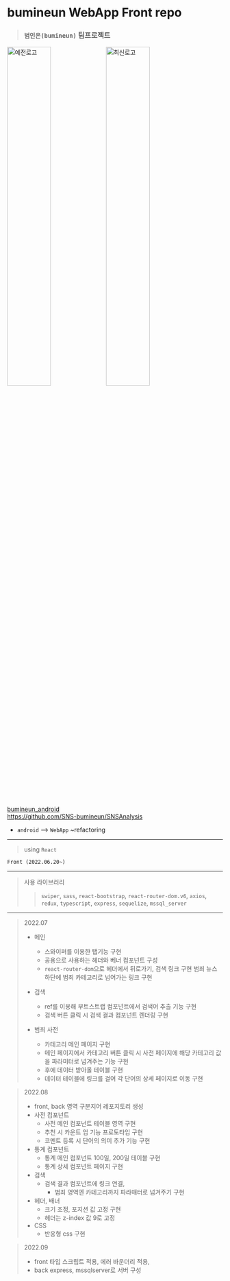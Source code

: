# bumineun WebApp Front repo

> ### `범인은(bumineun)` 팀프로젝트

<img src="https://user-images.githubusercontent.com/72871841/178038944-919e2a64-2b47-4372-aa32-0d102387fece.png" width="45%" alt="예전로고">

<img src="https://user-images.githubusercontent.com/72871841/178038955-db04c720-7041-429d-9967-259f26f7d91d.png" width="45%" alt="최신로고">

[bumineun_android](https://github.com/SNS-bumineun/SNSAnalysis)  
<https://github.com/SNS-bumineun/SNSAnalysis>

- `android` --> `WebApp`
  ~refactoring

---

> using `React`

    Front (2022.06.20~)

---

> 사용 라이브러리
>
> > `swiper`, `sass`, `react-bootstrap`, `react-router-dom.v6`, `axios`, `redux`, `typescript`,
> > `express`, `sequelize`, `mssql_server`

---

> 2022.07
>
> - 메인
>   - 스와이퍼를 이용한 탭기능 구현
>   - 공용으로 사용하는 헤더와 베너 컴포넌트 구성
>   - `react-router-dom`으로 헤더에서 뒤로가기, 검색 링크 구현
>     범죄 뉴스 하단에 범죄 카테고리로 넘어가는 링크 구현
> - 검색
>   - ref를 이용해 부트스트랩 컴포넌트에서 검색어 추출 기능 구현
>   - 검색 버튼 클릭 시 검색 결과 컴포넌트 렌더링 구현
> - 범죄 사전
>
>   - 카테고리 메인 페이지 구현
>   - 메인 페이지에서 카테고리 버튼 클릭 시 사전 페이지에
>     해당 카테고리 값을 파라미터로 넘겨주는 기능 구현
>   - 후에 데이터 받아올 테이블 구현
>   - 데이터 테이블에 링크를 걸어 각 단어의 상세 페이지로 이동 구현

> 2022.08
>
> - front, back 영역 구분지어 레포지토리 생성
> - 사전 컴포넌트
>   - 사전 메인 컴포넌트 테이블 영역 구현
>   - 추천 시 카운트 업 기능 프로토타입 구현
>   - 코멘트 등록 시 단어의 의미 추가 기능 구현
> - 통계 컴포넌트
>   - 통계 메인 컴포넌트 100일, 200일 테이블 구현
>   - 통계 상세 컴포넌트 페이지 구현
> - 검색
>   - 검색 결과 컴포넌트에 링크 연결,
>     - 범죄 영역엔 카테고리까지 파라매터로 넘겨주기 구현
> - 헤더, 배너
>   - 크기 조정, 포지션 값 고정 구현
>   - 헤더는 z-index 값 9로 고정
> - CSS
>   - 반응형 css 구현

> 2022.09
>
> - front 타입 스크립트 적용, 에러 바운더리 적용,
> - back express, mssqlserver로 서버 구성
